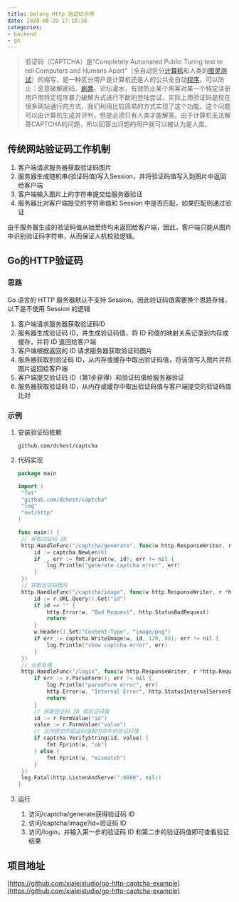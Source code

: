 ```yaml
---
title: Golang Http 验证码示例
date: 2020-08-20 17:18:38
categories:
- backend
- go
---
```


> 验证码（CAPTCHA）是“Completely Automated Public Turing test to tell Computers and Humans Apart”（全自动区分[计算机](https://baike.baidu.com/item/计算机)和人类的[图灵测试](https://baike.baidu.com/item/图灵测试)）的缩写，是一种区分用户是计算机还是人的公共全自动[程序](https://baike.baidu.com/item/程序/71525)。可以防止：恶意破解密码、[刷票](https://baike.baidu.com/item/刷票/6540942)、论坛灌水，有效防止某个黑客对某一个特定注册用户用特定程序暴力破解方式进行不断的登陆尝试，实际上用验证码是现在很多网站通行的方式，我们利用比较简易的方式实现了这个功能。这个问题可以由计算机生成并评判，但是必须只有人类才能解答。由于计算机无法解答CAPTCHA的问题，所以回答出问题的用户就可以被认为是人类。

## 传统网站验证码工作机制

1. 客户端请求服务器获取验证码图片
2. 服务器生成随机串(验证码值)写入Session，并将验证码值写入到图片中返回给客户端
3. 客户端输入图片上的字符串提交给服务器验证
4. 服务器比对客户端提交的字符串值和 Session 中是否匹配，如果匹配则通过验证

由于服务器生成的验证码值从始至终均未返回给客户端，因此，客户端只能从图片中识别验证码字符串，从而保证人机校验逻辑。

## Go的HTTP验证码

### 思路

Go 语言的 HTTP 服务器默认不支持 Session，因此验证码值需要换个思路存储，以下是不使用 Session 的逻辑

1. 客户端请求服务器获取验证码ID
2. 服务器生成验证码 ID，并生成验证码值，将 ID 和值的映射关系记录到内存或缓存，并将 ID 返回给客户端
3. 客户端根据返回的 ID 请求服务器获取验证码图片
4. 服务器获取到验证码 ID，从内存或缓存中取出验证码值，将该值写入图片并将图片返回给客户端
5. 客户端提交验证码 ID（第1步获得）和验证码值给服务器验证
6. 服务器获取验证码 ID，从内存或缓存中取出验证码值与客户端提交的验证码值比对

### 示例

1. 安装验证码依赖

   ```
   github.com/dchest/captcha
   ```

2. 代码实现

   ```go
   package main
   
   import (
   	"fmt"
   	"github.com/dchest/captcha"
   	"log"
   	"net/http"
   )
   
   func main() {
   	// 获取验证码 ID
   	http.HandleFunc("/captcha/generate", func(w http.ResponseWriter, r *http.Request) {
   		id := captcha.NewLen(6)
   		if _, err := fmt.Fprint(w, id); err != nil {
   			log.Println("generate captcha error", err)
   		}
   	})
   	// 获取验证码图片
   	http.HandleFunc("/captcha/image", func(w http.ResponseWriter, r *http.Request) {
   		id := r.URL.Query().Get("id")
   		if id == "" {
   			http.Error(w, "Bad Request", http.StatusBadRequest)
   			return
   		}
   		w.Header().Set("Content-Type", "image/png")
   		if err := captcha.WriteImage(w, id, 120, 80); err != nil {
   			log.Println("show captcha error", err)
   		}
   	})
   	// 业务处理
   	http.HandleFunc("/login", func(w http.ResponseWriter, r *http.Request) {
   		if err := r.ParseForm(); err != nil {
   			log.Println("parseForm error", err)
   			http.Error(w, "Internal Error", http.StatusInternalServerError)
   			return
   		}
   		// 获取验证码 ID 和验证码值
   		id := r.FormValue("id")
   		value := r.FormValue("value")
   		// 比对提交的验证码值和内存中的验证码值
   		if captcha.VerifyString(id, value) {
   			fmt.Fprint(w, "ok")
   		} else {
   			fmt.Fprint(w, "mismatch")
   		}
   	})
   	log.Fatal(http.ListenAndServe(":8080", nil))
   }
   ```

3. 运行

   1. 访问/captcha/generate获得验证码 ID
   2. 访问/captcha/image?id=验证码 ID
   3. 访问/login，并输入第一步的验证码 ID 和第二步的验证码值即可查看验证结果

## 项目地址

[https://github.com/xialeistudio/go-http-captcha-example](https://github.com/xialeistudio/go-http-captcha-example)

